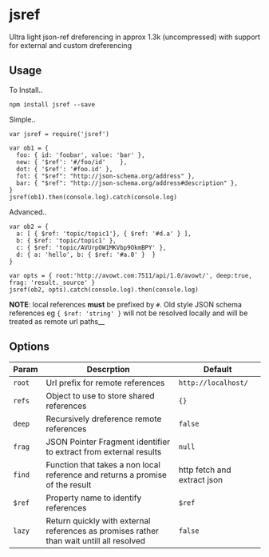 # jsref

Ultra light json-ref dreferencing in approx 1.3k (uncompressed) with support for external and custom dreferencing

## Usage

To Install.. 

`npm install jsref --save`

Simple..

```
var jsref = require('jsref')

var ob1 = {
  foo: { id: 'foobar', value: 'bar' },
  new: { '$ref': '#/foo/id'    },
  dot: { '$ref': '#foo.id' },
  fot: { "$ref": "http://json-schema.org/address" },
  bar: { "$ref": "http://json-schema.org/address#description" },
}
jsref(ob1).then(console.log).catch(console.log)
```

Advanced..

```
var ob2 = {
  a: [ { $ref: 'topic/topic1'}, { $ref: '#d.a' } ], 
  b: { $ref: 'topic/topic1' }, 
  c: { $ref: 'topic/AVUrpOW1MKVbp9OkmBPY' },
  d: { a: 'hello', b: { $ref: '#a.0' }  }
}

var opts = { root:'http://avowt.com:7511/api/1.0/avowt/', deep:true, frag: 'result._source' }
jsref(ob2, opts).catch(console.log).then(console.log)
```
   __NOTE__: local references __must__ be prefixed by `#`. 
   Old style JSON schema references eg `{ $ref: 'string' }` will not be resolved locally and will be treated as remote url paths__

   
## Options

Param  | Descrption | Default
-------|------------|---------
`root` | Url prefix for remote references | `http://localhost/`
`refs` | Object to use to store shared references | `{}`
`deep` | Recursively dreference remote references | `false`
`frag` | JSON Pointer Fragment identifier to extract from external results | `null`
`find` | Function that takes a non local reference and returns a promise of the result | http fetch and extract json 
`$ref` | Property name to identify references | `$ref` 
`lazy` | Return quickly with external references as promises rather than wait untill all resolved | `false` 
